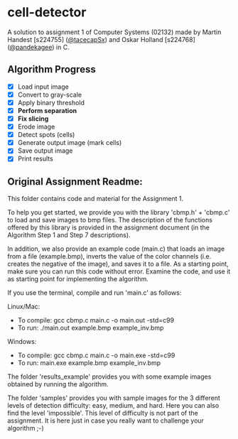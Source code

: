# cell-detector
A solution to assignment 1 of Computer Systems (02132) made by Martin Handest [s224755] ([@tacecapSx](https://github.com/tacecapSx)) and Oskar Holland [s224768] ([@pandekagee](https://github.com/pandekagee)) in C.

## Algorithm Progress
- [x] Load input image
- [x] Convert to gray-scale
- [x] Apply binary threshold
- [x] **Perform separation**
- [x] **Fix slicing**
- [x] Erode image
- [x] Detect spots (cells)
- [x] Generate output image (mark cells)
- [x] Save output image
- [x] Print results

## Original Assignment Readme:
This folder contains code and material for the Assignment 1.

To help you get started, we provide you with the library 'cbmp.h' + 'cbmp.c' to load and save images to bmp files. The description of the functions offered by this library is provided in the assignment document (in the Algorithm Step 1 and Step 7 descriptions).

In addition, we also provide an example code (main.c) that loads an image from a file (example.bmp), inverts the value of the color channels (i.e. creates the negative of the image), and saves it to a file. As a starting point, make sure you can run this code without error. Examine the code, and use it as starting point for implementing the algorithm.

If you use the terminal, compile and run 'main.c' as follows: 

Linux/Mac:
- To compile: gcc cbmp.c main.c -o main.out -std=c99
- To run: ./main.out example.bmp example_inv.bmp

Windows:
- To compile: gcc cbmp.c main.c -o main.exe -std=c99
- To run: main.exe example.bmp example_inv.bmp

The folder 'results_example' provides you with some example images obtained by running the algorithm. 

The folder 'samples' provides you with sample images for the 3 different levels of detection difficulty: easy, medium, and hard. Here you can also find the level 'impossible'. This level of difficulty is not part of the assignment. It is here just in case you really want to challenge your algorithm ;-)